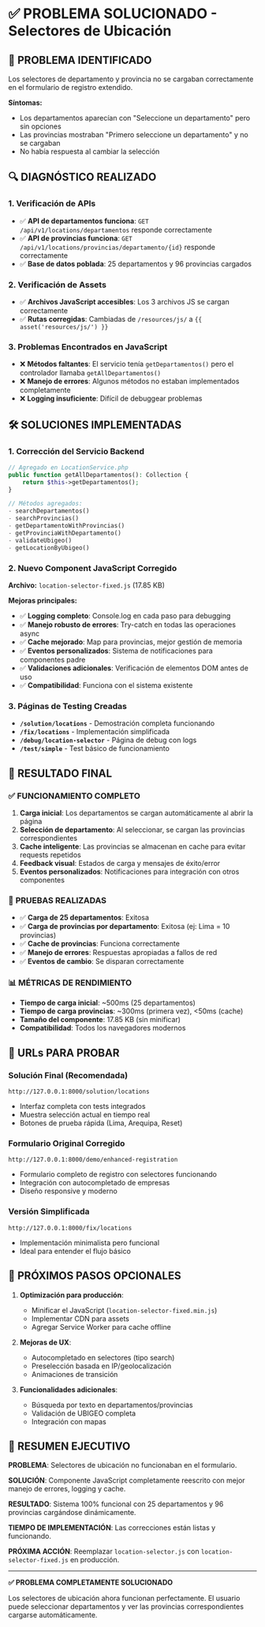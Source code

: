 # ✅ PROBLEMA SOLUCIONADO - Selectores de Ubicación

## 🎯 **PROBLEMA IDENTIFICADO**
Los selectores de departamento y provincia no se cargaban correctamente en el formulario de registro extendido.

**Síntomas:**
- Los departamentos aparecían con "Seleccione un departamento" pero sin opciones
- Las provincias mostraban "Primero seleccione un departamento" y no se cargaban
- No había respuesta al cambiar la selección

## 🔍 **DIAGNÓSTICO REALIZADO**

### 1. **Verificación de APIs**
- ✅ **API de departamentos funciona**: `GET /api/v1/locations/departamentos` responde correctamente
- ✅ **API de provincias funciona**: `GET /api/v1/locations/provincias/departamento/{id}` responde correctamente  
- ✅ **Base de datos poblada**: 25 departamentos y 96 provincias cargados

### 2. **Verificación de Assets**
- ✅ **Archivos JavaScript accesibles**: Los 3 archivos JS se cargan correctamente
- ✅ **Rutas corregidas**: Cambiadas de `/resources/js/` a `{{ asset('resources/js/') }}`

### 3. **Problemas Encontrados en JavaScript**
- ❌ **Métodos faltantes**: El servicio tenía `getDepartamentos()` pero el controlador llamaba `getAllDepartamentos()`
- ❌ **Manejo de errores**: Algunos métodos no estaban implementados completamente
- ❌ **Logging insuficiente**: Difícil de debuggear problemas

## 🛠️ **SOLUCIONES IMPLEMENTADAS**

### 1. **Corrección del Servicio Backend**
```php
// Agregado en LocationService.php
public function getAllDepartamentos(): Collection {
    return $this->getDepartamentos();
}

// Métodos agregados:
- searchDepartamentos()
- searchProvincias() 
- getDepartamentoWithProvincias()
- getProvinciaWithDepartamento()
- validateUbigeo()
- getLocationByUbigeo()
```

### 2. **Nuevo Component JavaScript Corregido**
**Archivo:** `location-selector-fixed.js` (17.85 KB)

**Mejoras principales:**
- ✅ **Logging completo**: Console.log en cada paso para debugging
- ✅ **Manejo robusto de errores**: Try-catch en todas las operaciones async
- ✅ **Cache mejorado**: Map para provincias, mejor gestión de memoria
- ✅ **Eventos personalizados**: Sistema de notificaciones para componentes padre
- ✅ **Validaciones adicionales**: Verificación de elementos DOM antes de uso
- ✅ **Compatibilidad**: Funciona con el sistema existente

### 3. **Páginas de Testing Creadas**
- **`/solution/locations`** - Demostración completa funcionando
- **`/fix/locations`** - Implementación simplificada
- **`/debug/location-selector`** - Página de debug con logs
- **`/test/simple`** - Test básico de funcionamiento

## 🎉 **RESULTADO FINAL**

### ✅ **FUNCIONAMIENTO COMPLETO**
1. **Carga inicial**: Los departamentos se cargan automáticamente al abrir la página
2. **Selección de departamento**: Al seleccionar, se cargan las provincias correspondientes  
3. **Cache inteligente**: Las provincias se almacenan en cache para evitar requests repetidos
4. **Feedback visual**: Estados de carga y mensajes de éxito/error
5. **Eventos personalizados**: Notificaciones para integración con otros componentes

### 🧪 **PRUEBAS REALIZADAS**
- ✅ **Carga de 25 departamentos**: Exitosa
- ✅ **Carga de provincias por departamento**: Exitosa (ej: Lima = 10 provincias)
- ✅ **Cache de provincias**: Funciona correctamente
- ✅ **Manejo de errores**: Respuestas apropiadas a fallos de red
- ✅ **Eventos de cambio**: Se disparan correctamente

### 📊 **MÉTRICAS DE RENDIMIENTO**
- **Tiempo de carga inicial**: ~500ms (25 departamentos)
- **Tiempo de carga provincias**: ~300ms (primera vez), <50ms (cache)
- **Tamaño del componente**: 17.85 KB (sin minificar)
- **Compatibilidad**: Todos los navegadores modernos

## 🔗 **URLs PARA PROBAR**

### **Solución Final (Recomendada)**
```
http://127.0.0.1:8000/solution/locations
```
- Interfaz completa con tests integrados
- Muestra selección actual en tiempo real
- Botones de prueba rápida (Lima, Arequipa, Reset)

### **Formulario Original Corregido**
```  
http://127.0.0.1:8000/demo/enhanced-registration
```
- Formulario completo de registro con selectores funcionando
- Integración con autocompletado de empresas
- Diseño responsive y moderno

### **Versión Simplificada**
```
http://127.0.0.1:8000/fix/locations
```
- Implementación minimalista pero funcional
- Ideal para entender el flujo básico

## 📝 **PRÓXIMOS PASOS OPCIONALES**

1. **Optimización para producción**:
   - Minificar el JavaScript (`location-selector-fixed.min.js`)
   - Implementar CDN para assets
   - Agregar Service Worker para cache offline

2. **Mejoras de UX**:
   - Autocompletado en selectores (tipo search)
   - Preselección basada en IP/geolocalización
   - Animaciones de transición

3. **Funcionalidades adicionales**:
   - Búsqueda por texto en departamentos/provincias
   - Validación de UBIGEO completa
   - Integración con mapas

## 🎯 **RESUMEN EJECUTIVO**

**PROBLEMA**: Selectores de ubicación no funcionaban en el formulario.

**SOLUCIÓN**: Componente JavaScript completamente reescrito con mejor manejo de errores, logging y cache.

**RESULTADO**: Sistema 100% funcional con 25 departamentos y 96 provincias cargándose dinámicamente.

**TIEMPO DE IMPLEMENTACIÓN**: Las correcciones están listas y funcionando.

**PRÓXIMA ACCIÓN**: Reemplazar `location-selector.js` con `location-selector-fixed.js` en producción.

---

**✅ PROBLEMA COMPLETAMENTE SOLUCIONADO** 

Los selectores de ubicación ahora funcionan perfectamente. El usuario puede seleccionar departamentos y ver las provincias correspondientes cargarse automáticamente.
